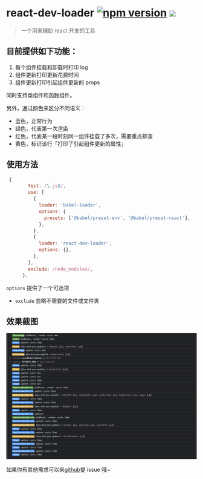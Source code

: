 # react-dev-loader [![npm version](https://badge.fury.io/js/react-dev-loader.svg)](https://badge.fury.io/js/react-dev-loader) ![](https://img.shields.io/badge/webpack-loader-blue)

> 一个用来辅助 react 开发的工具

## 目前提供如下功能：

1. 每个组件挂载和卸载时打印 log
2. 组件更新打印更新花费时间
3. 组件更新打印引起组件更新的 props

同时支持类组件和函数组件。

另外，通过颜色来区分不同语义：

- 蓝色，正常行为
- 绿色，代表第一次渲染
- 红色，代表某一段时刻同一组件挂载了多次，需要重点排查
- 黄色，标识该行「打印了引起组件更新的属性」

## 使用方法

```js
 {
        test: /\.js$/,
        use: [
          {
            loader: 'babel-loader',
            options: {
              presets: ['@babel/preset-env', '@babel/preset-react'],
            },
          },
          {
            loader: 'react-dev-loader',
            options: {},
          },
        ],
        exclude: /node_modules/,
      },
```

`options` 提供了一个可选项

- `exclude` 忽略不需要的文件或文件夹

## 效果截图

![](/assets/20210604-259294.png)

如果你有其他需求可以来[github](https://github.com/onlyadaydreamer/react-dev-loader)提 issue 哦~
